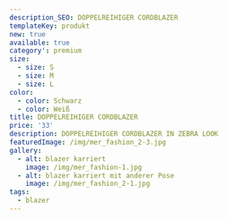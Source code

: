 ```yaml
---
description_SEO: DOPPELREIHIGER CORDBLAZER
templateKey: produkt
new: true
available: true
category': premium
size:
  - size: S
  - size: M
  - size: L
color:
  - color: Schwarz
  - color: Weiß
title: DOPPELREIHIGER CORDBLAZER
price: '33'
description: DOPPELREIHIGER CORDBLAZER IN ZEBRA LOOK
featuredImage: /img/mer_fashion_2-3.jpg
gallery:
  - alt: blazer karriert
    image: /img/mer_fashion-1.jpg
  - alt: blazer karriert mit anderer Pose
    image: /img/mer_fashion_2-1.jpg
tags:
  - blazer
---
```


